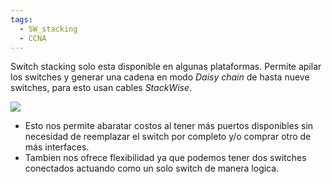 ```yaml
---
tags:
  - SW_stacking
  - CCNA
---
```


Switch stacking solo esta disponible en algunas plataformas. Permite apilar los switches y generar una cadena en modo _Daisy chain_  de hasta nueve switches, para esto usan cables _StackWise_.  

![](Screenshot%20from%202024-01-05%2007-06-54.png)

- Esto nos permite abaratar costos al tener más puertos disponibles sin necesidad de reemplazar el switch por completo y/o comprar otro de más interfaces. 
-  Tambien nos ofrece flexibilidad ya que podemos tener dos switches conectados actuando como un solo switch de manera logica.

